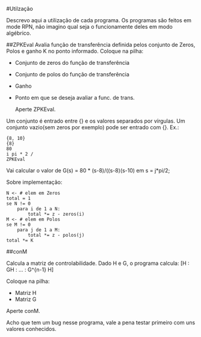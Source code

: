 ﻿#Utilzação

Descrevo aqui a utilização de cada programa. Os programas são feitos em mode RPN, não imagino qual
seja o funcionamente deles em modo algébrico.

##ZPKEval
Avalia função de transferência definida pelos conjunto de Zeros, Polos e ganho K no ponto informado.
Coloque na pilha:
    
* Conjunto de zeros do função de transferência
* Conjunto de polos do função de transferência
* Ganho
* Ponto em que se deseja avaliar a func. de trans.

    Aperte ZPKEval.

Um conjunto é entrado entre {} e os valores separados por vírgulas. Um conjunto vazio(sem zeros 
por exemplo) pode ser entrado com {}.
Ex.:

    {8, 10}
    {8}
    80
    i pi * 2 /
    ZPKEval
    
Vai calcular o valor de G(s) = 80 * (s-8)/((s-8)(s-10) em s = j*pi/2;

Sobre implementação:

    N <- # elem em Zeros
    total = 1
    se N != 0
        para i de 1 a N:
            total *= z - zeros(i)
    M <- # elem em Polos
    se M != 0
        para j de 1 a M:
            total *= z - polos(j)
    total *= K
    

##conM

Calcula a matriz de controlabilidade. Dado H e G, o programa calcula:
[H : GH : ... : G^{n-1} H]

Coloque na pilha:

* Matriz H
* Matriz G

Aperte conM. 

Acho que tem um bug nesse programa, vale a pena testar primeiro com uns valores conhecidos.
